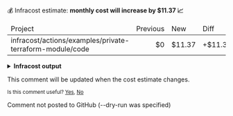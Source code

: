 
💰 Infracost estimate: **monthly cost will increase by $11.37 📈**
<table>
  <thead>
    <td>Project</td>
    <td>Previous</td>
    <td>New</td>
    <td>Diff</td>
  </thead>
  <tbody>
    <tr>
      <td>infracost/actions/examples/private-terraform-module/code</td>
      <td align="right">$0</td>
      <td align="right">$11.37</td>
      <td>+$11.37</td>
    </tr>
  </tbody>
</table>

<details>
<summary><strong>Infracost output</strong></summary>

```
Project: infracost/actions/examples/private-terraform-module/code

+ module.ec2_cluster.aws_instance.this[0]
  +$11.37

    + Instance usage (Linux/UNIX, on-demand, t2.micro)
      +$8.47

    + EC2 detailed monitoring
      +$2.10

    + root_block_device
    
        + Storage (general purpose SSD, gp2)
          +$0.80

Monthly cost change for infracost/actions/examples/private-terraform-module/code
Amount:  +$11.37 ($0.00 → $11.37)

──────────────────────────────────
Key: ~ changed, + added, - removed

1 cloud resource was detected:
∙ 1 was estimated, it includes usage-based costs, see https://infracost.io/usage-file
```
</details>

This comment will be updated when the cost estimate changes.

<sub>
  Is this comment useful? <a href="https://www.infracost.io/feedback/submit/?value=yes" rel="noopener noreferrer" target="_blank">Yes</a>, <a href="https://www.infracost.io/feedback/submit/?value=no" rel="noopener noreferrer" target="_blank">No</a>
</sub>

Comment not posted to GitHub (--dry-run was specified)
